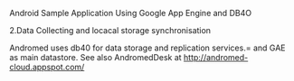 Android Sample Application Using Google App Engine and DB4O


2.Data Collecting and locacal storage synchronisation

Andromed uses db40 for data storage and replication services.= and GAE as main datastore.
See also AndromedDesk  at http://andromed-cloud.appspot.com/

